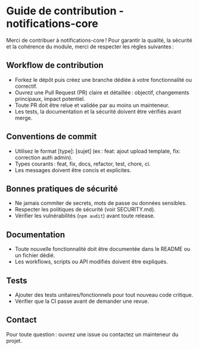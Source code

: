 # Guide de contribution - notifications-core

Merci de contribuer à notifications-core ! Pour garantir la qualité, la sécurité et la cohérence du module, merci de respecter les règles suivantes :

## Workflow de contribution
- Forkez le dépôt puis créez une branche dédiée à votre fonctionnalité ou correctif.
- Ouvrez une Pull Request (PR) claire et détaillée : objectif, changements principaux, impact potentiel.
- Toute PR doit être relue et validée par au moins un mainteneur.
- Les tests, la documentation et la sécurité doivent être vérifiés avant merge.

## Conventions de commit
- Utilisez le format [type]: [sujet] (ex : feat: ajout upload template, fix: correction auth admin).
- Types courants : feat, fix, docs, refactor, test, chore, ci.
- Les messages doivent être concis et explicites.

## Bonnes pratiques de sécurité
- Ne jamais commiter de secrets, mots de passe ou données sensibles.
- Respecter les politiques de sécurité (voir SECURITY.md).
- Vérifier les vulnérabilités (`npm audit`) avant toute release.

## Documentation
- Toute nouvelle fonctionnalité doit être documentée dans le README ou un fichier dédié.
- Les workflows, scripts ou API modifiés doivent être expliqués.

## Tests
- Ajouter des tests unitaires/fonctionnels pour tout nouveau code critique.
- Vérifier que la CI passe avant de demander une revue.

## Contact
Pour toute question : ouvrez une issue ou contactez un mainteneur du projet.
